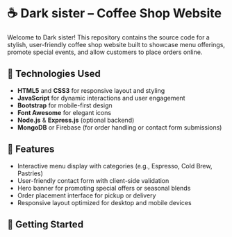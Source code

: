 # ☕ Dark sister – Coffee Shop Website

Welcome to Dark sister! This repository contains the source code for a stylish, user-friendly coffee shop website built to showcase menu offerings, promote special events, and allow customers to place orders online.

## 🔧 Technologies Used

- **HTML5** and **CSS3** for responsive layout and styling
- **JavaScript** for dynamic interactions and user engagement
- **Bootstrap** for mobile-first design
- **Font Awesome** for elegant icons
- **Node.js** & **Express.js** (optional backend)
- **MongoDB** or Firebase (for order handling or contact form submissions)

## 🎯 Features

- Interactive menu display with categories (e.g., Espresso, Cold Brew, Pastries)
- User-friendly contact form with client-side validation
- Hero banner for promoting special offers or seasonal blends
- Order placement interface for pickup or delivery
- Responsive layout optimized for desktop and mobile devices

## 🚀 Getting Started

